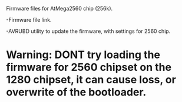 Firmware files for AtMega2560 chip (256k).

-Firmware file link.

-AVRUBD utility to update the firmware, with settings for 2560 chip.


# Warning: DONT try loading the firmware for 2560 chipset on the 1280 chipset, it can cause loss, or overwrite of the bootloader.
